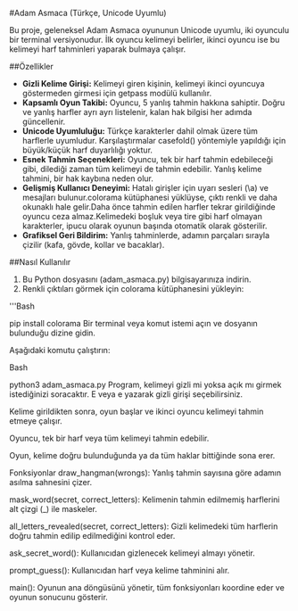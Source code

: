 #Adam Asmaca (Türkçe, Unicode Uyumlu)

Bu proje, geleneksel Adam Asmaca oyununun Unicode uyumlu, iki oyunculu bir terminal versiyonudur. İlk oyuncu kelimeyi belirler, ikinci oyuncu ise bu kelimeyi harf tahminleri yaparak bulmaya çalışır.

##Özellikler
* **Gizli Kelime Girişi:** Kelimeyi giren kişinin, kelimeyi ikinci oyuncuya göstermeden girmesi için getpass modülü kullanılır.
* **Kapsamlı Oyun Takibi:** Oyuncu, 5 yanlış tahmin hakkına sahiptir. Doğru ve yanlış harfler ayrı ayrı listelenir, kalan hak bilgisi her adımda güncellenir.
* **Unicode Uyumluluğu:** Türkçe karakterler dahil olmak üzere tüm harflerle uyumludur. Karşılaştırmalar casefold() yöntemiyle yapıldığı için büyük/küçük harf duyarlılığı yoktur.
* **Esnek Tahmin Seçenekleri:** Oyuncu, tek bir harf tahmin edebileceği gibi, dilediği zaman tüm kelimeyi de tahmin edebilir. Yanlış kelime tahmini, bir hak kaybına neden olur.
* **Gelişmiş Kullanıcı Deneyimi:** Hatalı girişler için uyarı sesleri (\a) ve mesajları bulunur.colorama kütüphanesi yüklüyse, çıktı renkli ve daha okunaklı hale gelir.Daha önce tahmin edilen harfler tekrar girildiğinde oyuncu ceza almaz.Kelimedeki boşluk veya tire gibi harf olmayan karakterler, ipucu olarak oyunun başında otomatik olarak gösterilir.
* **Grafiksel Geri Bildirim:** Yanlış tahminlerde, adamın parçaları sırayla çizilir (kafa, gövde, kollar ve bacaklar).

##Nasıl Kullanılır
1.  Bu Python dosyasını (adam_asmaca.py) bilgisayarınıza indirin.
2.  Renkli çıktıları görmek için colorama kütüphanesini yükleyin:

'''Bash


pip install colorama
Bir terminal veya komut istemi açın ve dosyanın bulunduğu dizine gidin.

Aşağıdaki komutu çalıştırın:

Bash

python3 adam_asmaca.py
Program, kelimeyi gizli mi yoksa açık mı girmek istediğinizi soracaktır. E veya e yazarak gizli girişi seçebilirsiniz.

Kelime girildikten sonra, oyun başlar ve ikinci oyuncu kelimeyi tahmin etmeye çalışır.

Oyuncu, tek bir harf veya tüm kelimeyi tahmin edebilir.

Oyun, kelime doğru bulunduğunda ya da tüm haklar bittiğinde sona erer.

Fonksiyonlar
draw_hangman(wrongs): Yanlış tahmin sayısına göre adamın asılma sahnesini çizer.

mask_word(secret, correct_letters): Kelimenin tahmin edilmemiş harflerini alt çizgi (_) ile maskeler.

all_letters_revealed(secret, correct_letters): Gizli kelimedeki tüm harflerin doğru tahmin edilip edilmediğini kontrol eder.

ask_secret_word(): Kullanıcıdan gizlenecek kelimeyi almayı yönetir.

prompt_guess(): Kullanıcıdan harf veya kelime tahminini alır.

main(): Oyunun ana döngüsünü yönetir, tüm fonksiyonları koordine eder ve oyunun sonucunu gösterir.
